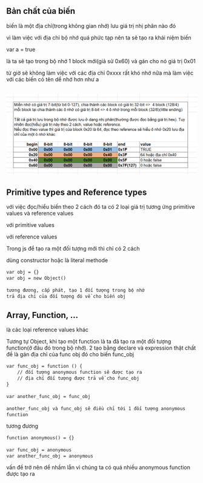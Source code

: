 ## Bản chất của biến

biến là một địa chỉ\(trong không gian nhớ\) lưu giá trị nhị phân nào đó

vì làm việc với địa chỉ bộ nhớ quá phức tạp nên ta sẽ tạo ra khái niệm biến

var a = true

là ta sẽ tạo trong bộ nhớ 1 block mới\(giả sử 0x60\) và gán cho nó giá trị 0x01

từ giờ sẽ không làm việc với các địa chỉ 0xxxx rất khó nhớ nữa mà làm việc với các biến có tên dể nhớ hơn như a

## ![](/assets/data-type-1.png)

## Primitive types and Reference types

với việc đọc/hiểu biến theo 2 cách đó ta có 2 loại giá trị tương ứng primitive values và reference  values

với primitive values

với reference  values

Trong js để tạo ra một đối tượng mới thì chỉ có 2 cách

dùng constructor hoặc là literal methode

```
var obj = {}
var obj = new Object()

tương đương, cấp phát, tạo 1 đối tượng trong bộ nhớ 
trả địa chỉ của đối tượng đó về cho biến obj
```

## Array, Function, ...

là các loại reference  values khác

Tương tự Object, khi tạo một function là ta đã tạo ra một đối tượng function\(ở đâu đó trong bộ nhớ\). 2 tạo bằng declare và expression thật chất đề là gán địa chỉ của func obj đó cho biến func\_obj

```
var func_obj = function () {
    // đối tượng anonymous function sẽ được tạo ra
    // địa chỉ đối tượng được trả về cho func_obj 
}

var another_func_obj = func_obj

another_func_obj và func_obj sẽ điều chỉ tới 1 đối tượng anonymous function
```

tương đương

```
function anonymous() = {}

var func_obj = anonymous
var another_func_obj = anonymous
```

vấn đề trở nên dể nhầm lẫn vì chúng ta có quá nhiều anonymous function được tạo ra

